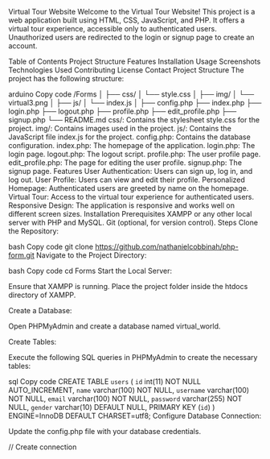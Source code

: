 Virtual Tour Website
Welcome to the Virtual Tour Website! This project is a web application built using HTML, CSS, JavaScript, and PHP. It offers a virtual tour experience, accessible only to authenticated users. Unauthorized users are redirected to the login or signup page to create an account.

Table of Contents
Project Structure
Features
Installation
Usage
Screenshots
Technologies Used
Contributing
License
Contact
Project Structure
The project has the following structure:

arduino
Copy code
/Forms
│
├── css/
│   └── style.css
│
├── img/
│   └── virtual3.png
│
├── js/
│   └── index.js
│
├── config.php
├── index.php
├── login.php
├── logout.php
├── profile.php
├── edit_profile.php
├── signup.php
└── README.md
css/: Contains the stylesheet style.css for the project.
img/: Contains images used in the project.
js/: Contains the JavaScript file index.js for the project.
config.php: Contains the database configuration.
index.php: The homepage of the application.
login.php: The login page.
logout.php: The logout script.
profile.php: The user profile page.
edit_profile.php: The page for editing the user profile.
signup.php: The signup page.
Features
User Authentication: Users can sign up, log in, and log out.
User Profile: Users can view and edit their profile.
Personalized Homepage: Authenticated users are greeted by name on the homepage.
Virtual Tour: Access to the virtual tour experience for authenticated users.
Responsive Design: The application is responsive and works well on different screen sizes.
Installation
Prerequisites
XAMPP or any other local server with PHP and MySQL.
Git (optional, for version control).
Steps
Clone the Repository:

bash
Copy code
git clone https://github.com/nathanielcobbinah/php-form.git
Navigate to the Project Directory:

bash
Copy code
cd Forms
Start the Local Server:

Ensure that XAMPP is running. Place the project folder inside the htdocs directory of XAMPP.

Create a Database:

Open PHPMyAdmin and create a database named virtual_world.

Create Tables:

Execute the following SQL queries in PHPMyAdmin to create the necessary tables:

sql
Copy code
CREATE TABLE `users` (
  `id` int(11) NOT NULL AUTO_INCREMENT,
  `name` varchar(100) NOT NULL,
  `username` varchar(100) NOT NULL,
  `email` varchar(100) NOT NULL,
  `password` varchar(255) NOT NULL,
  `gender` varchar(10) DEFAULT NULL,
  PRIMARY KEY (`id`)
) ENGINE=InnoDB DEFAULT CHARSET=utf8;
Configure Database Connection:

Update the config.php file with your database credentials.

// Create connection
<?php 
$hostname = "localhost";
$username = "root";
$password = "";
$dbname = "virtual_world";

$conn = mysqli_connect($hostname, $username, $password, $dbname);

if (!$conn) {
   die("Connection failed: " . mysqli_connect_error());
} 


Signup
Open your web browser and navigate to http://localhost/Forms/signup.php.
Fill in the signup form and submit.
Login
Open your web browser and navigate to http://localhost/Forms/login.php.
Fill in the login form and submit.
Profile
After logging in, you will be redirected to the homepage.
Click on your username to view and edit your profile.
Logout
Click the logout button to end your session.


Screenshots


Technologies Used
Frontend: HTML, CSS, JavaScript
Backend: PHP
Database: MySQL

Contributing
Contributions are welcome! Please follow these steps:

Fork the repository.
Create your feature branch (git checkout -b feature/AmazingFeature).
Commit your changes (git commit -m 'Add some AmazingFeature').
Push to the branch (git push origin feature/AmazingFeature).
Open a pull request.
License
This project is licensed under the MIT License. See the LICENSE file for details.

Contact
Nathaniel Cobbinah - nathanielamofah@gmail.com

<!-- Project Link: https://github.com/nathanielcobbinah/php-form -->

